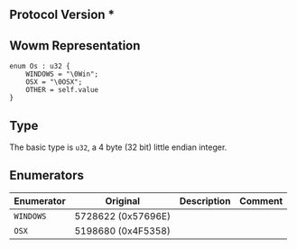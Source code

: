 ## Protocol Version *

## Wowm Representation
```rust,ignore
enum Os : u32 {
    WINDOWS = "\0Win";    
    OSX = "\0OSX";    
    OTHER = self.value    
}

```
## Type
The basic type is `u32`, a 4 byte (32 bit) little endian integer.
## Enumerators
| Enumerator | Original  | Description | Comment |
| --------- | -------- | ----------- | ------- |
| `WINDOWS` | 5728622 (0x57696E) |  |  |
| `OSX` | 5198680 (0x4F5358) |  |  |
